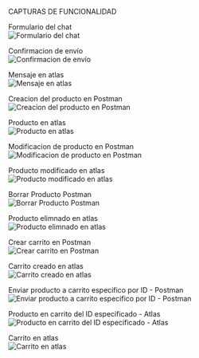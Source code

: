 CAPTURAS DE FUNCIONALIDAD

Formulario del chat  
![Formulario del chat](https://github.com/AlfredoCrDev/entregable01_backend/blob/main/src/public/capturas/form%20chat.png)

Confirmacion de envío  
![Confirmacion de envío](https://github.com/AlfredoCrDev/entregable01_backend/blob/main/src/public/capturas/cofirmacion%20chat.png)

Mensaje en atlas  
![Mensaje en atlas](https://github.com/AlfredoCrDev/entregable01_backend/blob/main/src/public/capturas/chat%20en%20atlas.png)

Creacion del producto en Postman  
![Creacion del producto en Postman](https://github.com/AlfredoCrDev/entregable01_backend/blob/main/src/public/capturas/post%20producto.png)

Producto en atlas  
![Producto en atlas](https://github.com/AlfredoCrDev/entregable01_backend/blob/main/src/public/capturas/post%20en%20atlas.png)

Modificacion de producto en Postman  
![Modificacion de producto en Postman](https://github.com/AlfredoCrDev/entregable01_backend/blob/main/src/public/capturas/put%20producto.png)

Producto modificado en atlas  
![Producto modificado en atlas](https://github.com/AlfredoCrDev/entregable01_backend/blob/main/src/public/capturas/put%20producto%20en%20atlas.png)

Borrar Producto Postman  
![Borrar Producto Postman](https://github.com/AlfredoCrDev/entregable01_backend/blob/main/src/public/capturas/delete%20producto.png)

Producto elimnado en atlas  
![Producto elimnado en atlas](https://github.com/AlfredoCrDev/entregable01_backend/blob/main/src/public/capturas/delete%20producto%20en%20atlas.png)

Crear carrito en Postman  
![Crear carrito en Postman](https://github.com/AlfredoCrDev/entregable01_backend/blob/main/src/public/capturas/post%20cart.png)

Carrito creado en atlas  
![Carrito creado en atlas](https://github.com/AlfredoCrDev/entregable01_backend/blob/main/src/public/capturas/post%20cart%20en%20atlas.png)

Enviar producto a carrito especifico por ID - Postman  
![Enviar producto a carrito especifico por ID - Postman](https://github.com/AlfredoCrDev/entregable01_backend/blob/main/src/public/capturas/post%20producto%20en%20carrito.png)

Producto en carrito del ID especificado - Atlas  
![Producto en carrito del ID especificado - Atlas](https://github.com/AlfredoCrDev/entregable01_backend/blob/main/src/public/capturas/post%20producto%20en%20carrito%20en%20atlas.png)

Carrito en atlas  
![Carrito en atlas](https://github.com/AlfredoCrDev/entregable01_backend/blob/main/src/public/capturas/get%20cart.png)
